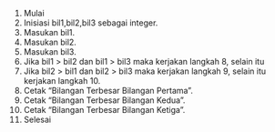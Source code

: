 1. Mulai
2. Inisiasi bil1,bil2,bil3 sebagai integer.
3. Masukan bil1.
4. Masukan bil2.
5. Masukan bil3.
6. Jika bil1 > bil2 dan bil1 > bil3 maka kerjakan langkah 8, selain itu
7. Jika bil2 > bil1 dan bil2 > bil3 maka kerjakan langkah 9, selain itu kerjakan langkah 10.
8. Cetak “Bilangan Terbesar Bilangan Pertama”.
9. Cetak “Bilangan Terbesar Bilangan Kedua”.
10. Cetak “Bilangan Terbesar Bilangan Ketiga”.
11. Selesai